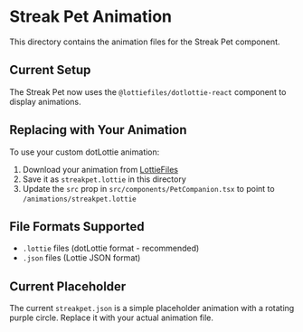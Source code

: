 # Streak Pet Animation

This directory contains the animation files for the Streak Pet component.

## Current Setup

The Streak Pet now uses the `@lottiefiles/dotlottie-react` component to display animations.

## Replacing with Your Animation

To use your custom dotLottie animation:

1. Download your animation from [LottieFiles](https://app.lottiefiles.com/animation/a3e08a1a-69e3-4c24-b4ad-470d5d5f2a59)
2. Save it as `streakpet.lottie` in this directory
3. Update the `src` prop in `src/components/PetCompanion.tsx` to point to `/animations/streakpet.lottie`

## File Formats Supported

- `.lottie` files (dotLottie format - recommended)
- `.json` files (Lottie JSON format)

## Current Placeholder

The current `streakpet.json` is a simple placeholder animation with a rotating purple circle. Replace it with your actual animation file.

